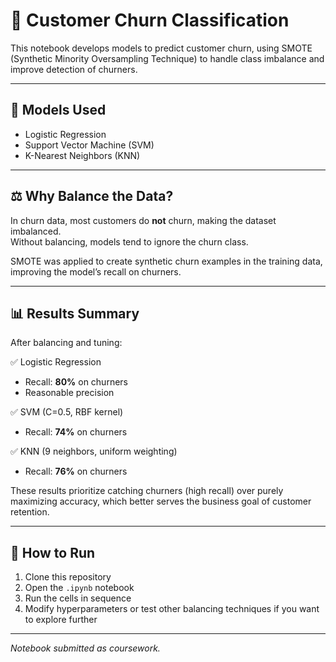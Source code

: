# 🔮 Customer Churn Classification

This notebook develops models to predict customer churn, using SMOTE (Synthetic Minority Oversampling Technique) to handle class imbalance and improve detection of churners.

---

## 🚀 Models Used

- Logistic Regression
- Support Vector Machine (SVM)
- K-Nearest Neighbors (KNN)

---

## ⚖️ Why Balance the Data?

In churn data, most customers do **not** churn, making the dataset imbalanced.  
Without balancing, models tend to ignore the churn class.  

SMOTE was applied to create synthetic churn examples in the training data, improving the model’s recall on churners.

---

## 📊 Results Summary

After balancing and tuning:

✅ Logistic Regression  
- Recall: **80%** on churners  
- Reasonable precision  

✅ SVM (C=0.5, RBF kernel)  
- Recall: **74%** on churners  

✅ KNN (9 neighbors, uniform weighting)  
- Recall: **76%** on churners  

These results prioritize catching churners (high recall) over purely maximizing accuracy, which better serves the business goal of customer retention.

---

## 📝 How to Run

1. Clone this repository  
2. Open the `.ipynb` notebook  
3. Run the cells in sequence  
4. Modify hyperparameters or test other balancing techniques if you want to explore further

---

*Notebook submitted as coursework.*
